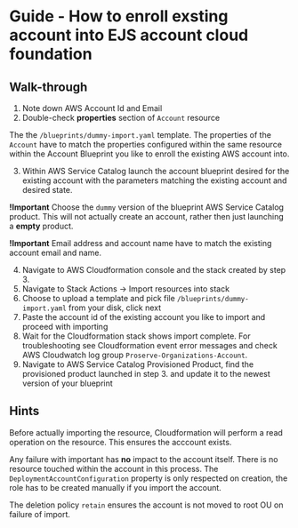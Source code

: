 # Guide - How to enroll exsting account into EJS account cloud foundation

## Walk-through
1. Note down AWS Account Id and Email
2. Double-check **properties** section of `Account` resource

The the `/blueprints/dummy-import.yaml` template. The properties of the `Account` have to match the properties configured within the same resource within the Account Blueprint you like to enroll the existing AWS account into.

3. Within AWS Service Catalog launch the account blueprint desired for the existing account with the parameters matching the existing account and desired state.

**!Important** Choose the `dummy` version of the blueprint AWS Service Catalog product. This will not actually create an account, rather then just launching a __empty__ product.

**!Important** Email address and account name have to match the existing account email and name.

4. Navigate to AWS Cloudformation console and the stack created by step 3.
5. Navigate to Stack Actions -> Import resources into stack
6. Choose to upload a template and pick file `/blueprints/dummy-import.yaml` from your disk, click next
7. Paste the account id of the existing account you like to import and proceed with importing
8. Wait for the Cloudformation stack shows import complete. For troubleshooting see Cloudformation event error messages and check AWS Cloudwatch log group `Proserve-Organizations-Account`.
9. Navigate to AWS Service Catalog Provisioned Product, find the provisioned product launched in step 3. and update it to the newest version of your blueprint

## Hints

Before actually importing the resource, Cloudformation will perform a read operation on the resource. This ensures the acccount exists.

Any failure with important has **no** impact to the account itself. There is no resource touched within the account in this process. The `DeploymentAccountConfiguration` property is only respected on creation, the role has to be created manually if you import the account.

The deletion policy `retain` ensures the account is not moved to root OU on failure of import.

